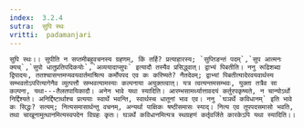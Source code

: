 ```yaml
---
index:  3.2.4
sutra:  सुपि स्थः
vritti:  padamanjari
---
```


	सुपि स्थः।। सुपीति न सप्तमीबहुवचनस्य ग्रहणम्, किं तर्हि? प्रत्याहारस्य; `सुप्तिङन्तं पदम्`,`सुप आत्मनः क्यच्`,`सुपो धातुप्रतिपदिकयोः`,`अव्ययादाप्सुपः` इत्यादौ तस्यैव प्रसिद्ध्वात्। द्वाभ्यं पिबतीति। ननु रूढिशब्दा द्विपादयः, ततश्चासन्तमप्यवयवार्तमाश्रित्य कर्मोपपद एव कः करिष्यते? नैतदेवम्; द्वाभ्यां पिबतीत्यादेरवयवार्थस्य सम्भवतोऽपरित्यागेनैव व्युत्पत्तौ सम्भवत्यामस्याः कल्पनाया अयुक्तत्वात्। यत्र त्वत्यन्तमसम्भवः, युक्ता तत्रैव सा कल्पना, यथा---तैलतपायिकादौ। अनेन भावे यथा स्यादिति। आरम्भसामर्थ्यात्तावदयं कर्तुरपकृष्यते, न चान्योऽर्थो निर्द्दिश्यते। अनिर्द्दिष्टार्थाश्च प्रत्ययाः स्वार्थे भवन्ति, स्वार्थस्च धातूनां भाव एव। ननु `घञर्थे कविधानम्` इति भावे कः सिद्धः? सत्यम्; नित्यसमासार्थन्तु वचनम्, अन्यर्था पाक्षिकः षष्ठीसमासः स्याद्। नित्य एव तूपपदसमासो भवति, तथा चाखूनामुत्थानमित्यस्वपदेन विग्रहः कृतः। घञर्थे कविधानमित्यत्र स्थग्रहणं कर्तृवर्जिते कारकेऽपि यथा स्यादिति।।
